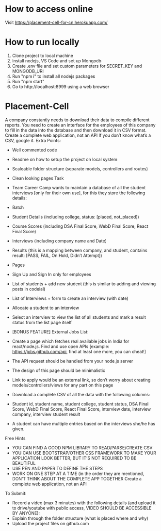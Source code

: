 # How to access online

Visit https://placement-cell-for-cn.herokuapp.com/

# How to run locally

1. Clone project to local machine
2. Install nodejs, VS Code and set up Mongodb
3. Create .env file and set custom parameters for SECRET_KEY and MONGODB_URI
4. Run "npm i" to install all nodejs packages
5. Run "npm start"
6. Go to http://localhost:8999 using a web browser

# Placement-Cell

A company constantly needs to download their data to compile different reports. You need to create an
interface for the employees of this company to fill in the data into the database and then download it in CSV
format.
Create a complete web application, not an API
If you don’t know what’s a CSV, google it.
Extra Points:
- Well commented code
- Readme on how to setup the project on local system
- Scaleable folder structure (separate models, controllers and routes)
- Clean looking pages
Task
- Team Career Camp wants to maintain a database of all the student interviews [only for their own
use], for this they store the following details:
- Batch
- Student Details (including college, status: [placed, not_placed])
- Course Scores (including DSA Final Score, WebD Final Score, React Final Score)
- Interviews (including company name and Date)
- Results (this is a mapping between company, and student, contains result: [PASS, FAIL, On
Hold, Didn’t Attempt])

- Pages
- Sign Up and Sign In only for employees
- List of students + add new student (this is similar to adding and viewing posts in codeial)
- List of Interviews + form to create an interview (with date)
- Allocate a student to an interview
- Select an interview to view the list of all students and mark a result status from the list
page itself

- [BONUS FEATURE] External Jobs List:
- Create a page which fetches real available jobs in India for react/node.js. Find and
use open APIs [example: https://jobs.github.com/api, find at least one more, you can
cheat!]
- The API request should be handled from your node.js server
- The design of this page should be minimalistic
- Link to apply would be an external link, so don’t worry about creating
models/controllers/views for any part on this page
- Download a complete CSV of all the data with the following columns:
- Student id, student name, student college, student status, DSA Final Score, WebD Final
Score, React Final Score, interview date, interview company, interview student result
- A student can have multiple entries based on the interviews she/he has given.

Free Hints
- YOU CAN FIND A GOOD NPM LIBRARY TO READ/PARSE/CREATE CSV
- YOU CAN USE BOOTSTRAP/OTHER CSS FRAMEWORK TO MAKE YOUR APPLICATION LOOK
BETTER, BUT IT’S NOT REQUIRED TO BE BEAUTIFUL
- USE PEN AND PAPER TO DEFINE THE STEPS
- WORK ON ONE STEP AT A TIME (in the order they are mentioned, DON’T THINK ABOUT THE
COMPLETE APP TOGETHER
Create a complete web application, not an API

To Submit:
- Record a video (max 3 minutes) with the following details (and upload it to drive/youtube with
public access, VIDEO SHOULD BE ACCESSIBLE BY ANYONE):
- Explain through the folder structure (what is placed where and why)
- Upload the project files on github.com